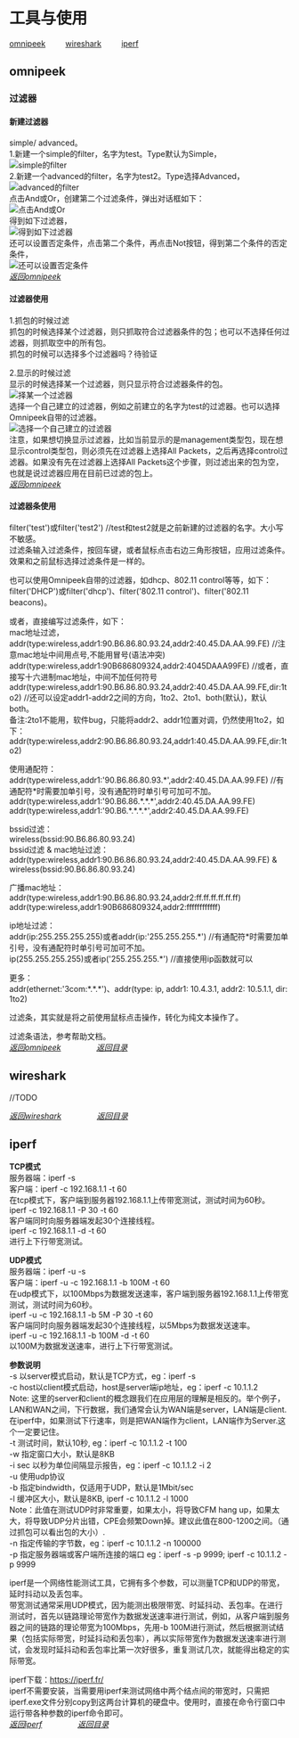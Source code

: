 # 工具与使用
[omnipeek](#omnipeek)  &emsp;&emsp;  [wireshark](#wireshark)  &emsp;&emsp;  [iperf](#iperf)  


## omnipeek
### 过滤器  
#### 新建过滤器  
simple/ advanced。  
1.新建一个simple的filter，名字为test。Type默认为Simple，  
![simple的filter](https://github.com/gaheadus/daily_use/blob/master/Resources/%E6%96%B0%E5%BB%BA%E4%B8%80%E4%B8%AAsimple%E7%9A%84filter.png)  
2.新建一个advanced的filter，名字为test2。Type选择Advanced，  
![advanced的filter](https://github.com/gaheadus/daily_use/blob/master/Resources/%E6%96%B0%E5%BB%BA%E4%B8%80%E4%B8%AAadvanced%E7%9A%84filter.png)  
点击And或Or，创建第二个过滤条件，弹出对话框如下：  
![点击And或Or](https://github.com/gaheadus/daily_use/blob/master/Resources/%E7%82%B9%E5%87%BBAnd%E6%88%96Or.png)  
得到如下过滤器，  
![得到如下过滤器](https://github.com/gaheadus/daily_use/blob/master/Resources/%E5%BE%97%E5%88%B0%E5%A6%82%E4%B8%8B%E8%BF%87%E6%BB%A4%E5%99%A8.png)  
还可以设置否定条件，点击第二个条件，再点击Not按钮，得到第二个条件的否定条件，  
![还可以设置否定条件](https://github.com/gaheadus/daily_use/blob/master/Resources/%E8%BF%98%E5%8F%AF%E4%BB%A5%E8%AE%BE%E7%BD%AE%E5%90%A6%E5%AE%9A%E6%9D%A1%E4%BB%B6.png)  
[*返回omnipeek*](#omnipeek)  

#### 过滤器使用  
1.抓包的时候过滤  
抓包的时候选择某个过滤器，则只抓取符合过滤器条件的包；也可以不选择任何过滤器，则抓取空中的所有包。  
抓包的时候可以选择多个过滤器吗？待验证  

2.显示的时候过滤  
显示的时候选择某一个过滤器，则只显示符合过滤器条件的包。  
![择某一个过滤器](https://github.com/gaheadus/daily_use/blob/master/Resources/%E6%98%BE%E7%A4%BA%E7%9A%84%E6%97%B6%E5%80%99%E9%80%89%E6%8B%A9%E6%9F%90%E4%B8%80%E4%B8%AA%E8%BF%87%E6%BB%A4%E5%99%A8.png)  
选择一个自己建立的过滤器，例如之前建立的名字为test的过滤器。也可以选择Omnipeek自带的过滤器。  
![选择一个自己建立的过滤器](https://github.com/gaheadus/daily_use/blob/master/Resources/%E9%80%89%E6%8B%A9%E4%B8%80%E4%B8%AA%E8%87%AA%E5%B7%B1%E5%BB%BA%E7%AB%8B%E7%9A%84%E8%BF%87%E6%BB%A4%E5%99%A8.png)  
注意，如果想切换显示过滤器，比如当前显示的是management类型包，现在想显示control类型包，则必须先在过滤器上选择All Packets，之后再选择control过滤器。如果没有先在过滤器上选择All Packets这个步骤，则过滤出来的包为空，也就是说过滤器应用在目前已过滤的包上。  
[*返回omnipeek*](#omnipeek)  

#### 过滤器条使用  
filter('test')或filter('test2') //test和test2就是之前新建的过滤器的名字。大小写不敏感。  
过滤条输入过滤条件，按回车键，或者鼠标点击右边三角形按钮，应用过滤条件。效果和之前鼠标选择过滤条件是一样的。  

也可以使用Omnipeek自带的过滤器，如dhcp、802.11 control等等，如下：  
filter('DHCP')或filter('dhcp')、filter('802.11 control')、filter('802.11 beacons)。  

或者，直接编写过滤条件，如下：  
mac地址过滤，  
addr(type:wireless,addr1:90.B6.86.80.93.24,addr2:40.45.DA.AA.99.FE) //注意mac地址中间用点号,不能用冒号(语法冲突)  
addr(type:wireless,addr1:90B686809324,addr2:4045DAAA99FE) //或者，直接写十六进制mac地址，中间不加任何符号  
addr(type:wireless,addr1:90.B6.86.80.93.24,addr2:40.45.DA.AA.99.FE,dir:1to2) //还可以设定addr1-addr2之间的方向，1to2、2to1、both(默认)，默认both。  
备注:2to1不能用，软件bug，只能将addr2、addr1位置对调，仍然使用1to2，如下：  
addr(type:wireless,addr2:90.B6.86.80.93.24,addr1:40.45.DA.AA.99.FE,dir:1to2)  

使用通配符：  
addr(type:wireless,addr1:'90.B6.86.80.93.\*',addr2:40.45.DA.AA.99.FE) //有通配符\*时需要加单引号，没有通配符时单引号可加可不加。  
addr(type:wireless,addr1:'90.B6.86.\*.\*.\*',addr2:40.45.DA.AA.99.FE)  
addr(type:wireless,addr1:'90.B6.\*.\*.\*.\*',addr2:40.45.DA.AA.99.FE)  

bssid过滤：  
wireless(bssid:90.B6.86.80.93.24)  
bssid过滤 & mac地址过滤：  
addr(type:wireless,addr1:90.B6.86.80.93.24,addr2:40.45.DA.AA.99.FE) & wireless(bssid:90.B6.86.80.93.24)  

广播mac地址：  
addr(type:wireless,addr1:90.B6.86.80.93.24,addr2:ff.ff.ff.ff.ff.ff)   
addr(type:wireless,addr1:90B686809324,addr2:ffffffffffff)   

ip地址过滤：  
addr(ip:255.255.255.255)或者addr(ip:'255.255.255.\*') //有通配符\*时需要加单引号，没有通配符时单引号可加可不加。  
ip(255.255.255.255)或者ip('255.255.255.\*') //直接使用ip函数就可以  

更多：  
addr(ethernet:'3com:\*.\*.\*')、addr(type: ip, addr1: 10.4.3.1, addr2: 10.5.1.1, dir: 1to2)  

过滤条，其实就是将之前使用鼠标点击操作，转化为纯文本操作了。  

过滤条语法，参考帮助文档。  
[*返回omnipeek*](#omnipeek)  &emsp;&emsp;&emsp;&emsp;  [*返回目录*](#工具与使用)  



## wireshark
//TODO  

[*返回wireshark*](#wireshark) &emsp;&emsp;&emsp;&emsp;  [*返回目录*](#工具与使用)  



## iperf
**TCP模式**  
服务器端：iperf -s  
客户端：iperf -c 192.168.1.1 -t 60  
在tcp模式下，客户端到服务器192.168.1.1上传带宽测试，测试时间为60秒。  
iperf -c 192.168.1.1 -P 30 -t 60  
客户端同时向服务器端发起30个连接线程。  
iperf -c 192.168.1.1 -d -t 60  
进行上下行带宽测试。

**UDP模式**  
服务器端：iperf -u -s  
客户端：iperf -u -c 192.168.1.1 -b 100M -t 60  
在udp模式下，以100Mbps为数据发送速率，客户端到服务器192.168.1.1上传带宽测试，测试时间为60秒。  
iperf -u -c 192.168.1.1 -b 5M -P 30 -t 60  
客户端同时向服务器端发起30个连接线程，以5Mbps为数据发送速率。  
iperf -u -c 192.168.1.1 -b 100M -d -t 60  
以100M为数据发送速率，进行上下行带宽测试。

**参数说明**  
  -s 以server模式启动，默认是TCP方式，eg：iperf -s  
  -c host以client模式启动，host是server端ip地址，eg：iperf -c 10.1.1.2   
Note: 这里的server和client的概念跟我们在应用层的理解是相反的。举个例子，LAN和WAN之间，下行数据，我们通常会认为WAN端是server，LAN端是client. 在iperf中，如果测试下行速率，则是把WAN端作为client，LAN端作为Server.这个一定要记住。  
  -t 测试时间，默认10秒, eg：iperf -c 10.1.1.2 -t 100  
  -w 指定窗口大小，默认是8KB  
  -i sec 以秒为单位间隔显示报告，eg：iperf -c 10.1.1.2 -i 2  
  -u 使用udp协议  
  -b 指定bindwidth，仅适用于UDP，默认是1Mbit/sec  
  -l 缓冲区大小，默认是8KB, iperf -c 10.1.1.2 -l 1000  
Note：此值在测试UDP时非常重要，如果太小，将导致CFM hang up，如果太大，将导致UDP分片出错，CPE会频繁Down掉。建议此值在800-1200之间。（通过抓包可以看出包的大小）.   
  -n 指定传输的字节数，eg：iperf -c 10.1.1.2 -n 100000  
  -p 指定服务器端或客户端所连接的端口 eg：iperf -s -p 9999;  iperf -c 10.1.1.2 -p 9999  

iperf是一个网络性能测试工具，它拥有多个参数，可以测量TCP和UDP的带宽，延时抖动以及丢包率。  
带宽测试通常采用UDP模式，因为能测出极限带宽、时延抖动、丢包率。在进行测试时，首先以链路理论带宽作为数据发送速率进行测试，例如，从客户端到服务器之间的链路的理论带宽为100Mbps，先用-b 100M进行测试，然后根据测试结果（包括实际带宽，时延抖动和丢包率），再以实际带宽作为数据发送速率进行测试，会发现时延抖动和丢包率比第一次好很多，重复测试几次，就能得出稳定的实际带宽。  

iperf下载：https://iperf.fr/  
iperf不需要安装，当需要用iperf来测试网络中两个结点间的带宽时，只需把iperf.exe文件分别copy到这两台计算机的硬盘中。使用时，直接在命令行窗口中运行带各种参数的iperf命令即可。  
[*返回iperf*](#iperf)  &emsp;&emsp;&emsp;&emsp;  [*返回目录*](#工具与使用)






